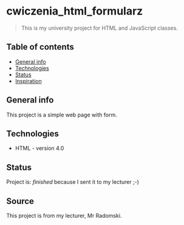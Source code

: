 # cwiczenia_html_formularz
> This is my university project for HTML and JavaScript classes.

## Table of contents
* [General info](#general-info)
* [Technologies](#technologies)
* [Status](#status)
* [Inspiration](#inspiration)

## General info
This project is a simple web page with form.

## Technologies
* HTML - version 4.0

## Status
Project is: _finished_ because I sent it to my lecturer ;-)

## Source
This project is from my lecturer, Mr Radomski.
